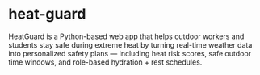 # heat-guard
HeatGuard is a Python-based web app that helps outdoor workers and students stay safe during extreme heat by turning real-time weather data into personalized safety plans — including heat risk scores, safe outdoor time windows, and role-based hydration + rest schedules.
